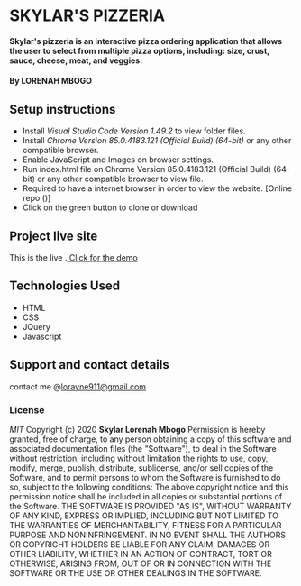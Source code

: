 # SKYLAR'S PIZZERIA
#### Skylar's pizzeria is an interactive pizza ordering application that allows the user to select from multiple pizza options, including: size, crust, sauce, cheese, meat, and veggies.
#### By **LORENAH MBOGO**


## Setup instructions

* Install _Visual Studio Code Version 1.49.2_ to view folder files.
* Install _Chrome Version 85.0.4183.121 (Official Build) (64-bit)_ or any other compatible browser.
* Enable JavaScript and Images on browser settings.
* Run index.html file on Chrome Version 85.0.4183.121 (Official Build) (64-bit) or any other compatible browser to view file.
* Required to have a internet browser in order to view the website.  [Online repo ()]
* Click on the green button to clone or download

## Project live site
This is the live .[ Click for the demo]()

## Technologies Used
* HTML
* CSS
* JQuery
* Javascript


## Support and contact details
contact me @lorayne911@gmail.com
### License

*MIT*
Copyright (c) 2020 **Skylar Lorenah Mbogo**
Permission is hereby granted, free of charge, to any person obtaining a copy of this software and associated documentation files (the "Software"), to deal in the Software without restriction, including without limitation the rights to use, copy, modify, merge, publish, distribute, sublicense, and/or sell copies of the Software, and to permit persons to whom the Software is furnished to do so, subject to the following conditions:
The above copyright notice and this permission notice shall be included in all copies or substantial portions of the Software.
THE SOFTWARE IS PROVIDED "AS IS", WITHOUT WARRANTY OF ANY KIND, EXPRESS OR IMPLIED, INCLUDING BUT NOT LIMITED TO THE WARRANTIES OF MERCHANTABILITY, FITNESS FOR A PARTICULAR PURPOSE AND NONINFRINGEMENT. IN NO EVENT SHALL THE AUTHORS OR COPYRIGHT HOLDERS BE LIABLE FOR ANY CLAIM, DAMAGES OR OTHER LIABILITY, WHETHER IN AN ACTION OF CONTRACT, TORT OR OTHERWISE, ARISING FROM, OUT OF OR IN CONNECTION WITH THE SOFTWARE OR THE USE OR OTHER DEALINGS IN THE SOFTWARE.



